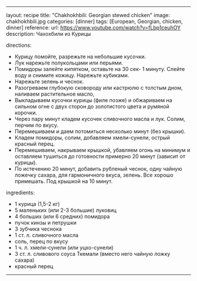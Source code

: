 ---

layout: recipe
title:  "Chakhokhbili: Georgian stewed chicken"
image: chakhokhbili.jpg
categories: [dinner]
tags: [European, Georgian, chicken, dinner]
reference:
    url: https://www.youtube.com/watch?v=fLbp1ceuhOY
    description: Чахохбили из Курицы

directions:
- Курицу помойте, разрежьте на небольшие кусочки.
- Лук нарежьте полукольцами или перьями.
- Помидоры залейте кипятком, оставьте на 30 сек- 1 минуту. Слейте воду и снимите кожицу. Нарежьте кубиками.
- Нарежьте зелень и чеснок.
- Разогреваем глубокую сковороду или кастрюлю с толстым дном, наливаем растительное масло,
- Выкладываем кусочки курицы (филе позже) и обжариваем на сильном огне с двух сторон до золотистого цвета и румяной корочки. 
- Через пару минут кладем кусочек сливочного масла и лук. Солим, перчим по вкусу. 
- Перемешиваем и даем потомиться несколько минут (без крышки). 
- Кладем помидоры, солим, добавляем хмели-сунели, острый красный перец. 
- Перемешиваем, накрываем крышкой, убавляем огонь на минимум и оставляем тушиться до готовности примерно 20 минут (зависит от курицы).
- По истечению 20 минут, добавить рубленый чеснок, одну чайную ложечку сахара, для гармоничного вкуса, зелень. Все хорошо примешать. Под крышкой на 10 минут.


ingredients:
- 1 курица (1,5-2 кг)
- 5 маленьких (или 2-3 большие) луковиц
- 4 больших (или 6 средних) помидора
- пучок кинзы и петрушки
- 3 зубчика чеснока
- 1 ст. л. сливочного масла
- соль, перец по вкусу
- 1 ч. л. хмели-сунели (или уцхо-сунели)
- 3 ст. л. сливового соуса Ткемали (вместо него чайную ложку сахара)
- красный перец



---